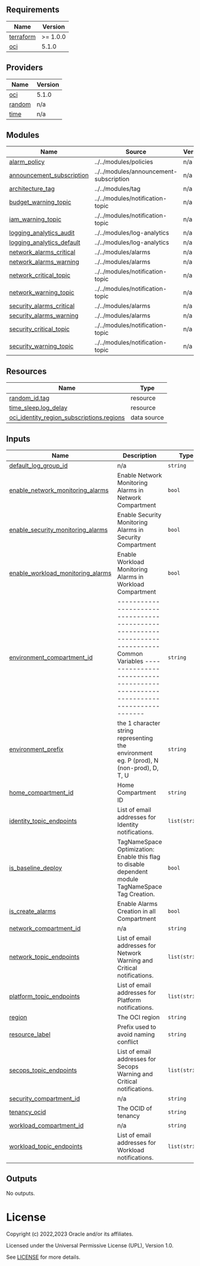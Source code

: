 <!-- BEGIN_TF_DOCS -->
## Requirements

| Name | Version |
|------|---------|
| <a name="requirement_terraform"></a> [terraform](#requirement\_terraform) | >= 1.0.0 |
| <a name="requirement_oci"></a> [oci](#requirement\_oci) | 5.1.0 |

## Providers

| Name | Version |
|------|---------|
| <a name="provider_oci"></a> [oci](#provider\_oci) | 5.1.0 |
| <a name="provider_random"></a> [random](#provider\_random) | n/a |
| <a name="provider_time"></a> [time](#provider\_time) | n/a |

## Modules

| Name | Source | Version |
|------|--------|---------|
| <a name="module_alarm_policy"></a> [alarm\_policy](#module\_alarm\_policy) | ../../modules/policies | n/a |
| <a name="module_announcement_subscription"></a> [announcement\_subscription](#module\_announcement\_subscription) | ../../modules/announcement-subscription | n/a |
| <a name="module_architecture_tag"></a> [architecture\_tag](#module\_architecture\_tag) | ../../modules/tag | n/a |
| <a name="module_budget_warning_topic"></a> [budget\_warning\_topic](#module\_budget\_warning\_topic) | ../../modules/notification-topic | n/a |
| <a name="module_iam_warning_topic"></a> [iam\_warning\_topic](#module\_iam\_warning\_topic) | ../../modules/notification-topic | n/a |
| <a name="module_logging_analytics_audit"></a> [logging\_analytics\_audit](#module\_logging\_analytics\_audit) | ../../modules/log-analytics | n/a |
| <a name="module_logging_analytics_default"></a> [logging\_analytics\_default](#module\_logging\_analytics\_default) | ../../modules/log-analytics | n/a |
| <a name="module_network_alarms_critical"></a> [network\_alarms\_critical](#module\_network\_alarms\_critical) | ../../modules/alarms | n/a |
| <a name="module_network_alarms_warning"></a> [network\_alarms\_warning](#module\_network\_alarms\_warning) | ../../modules/alarms | n/a |
| <a name="module_network_critical_topic"></a> [network\_critical\_topic](#module\_network\_critical\_topic) | ../../modules/notification-topic | n/a |
| <a name="module_network_warning_topic"></a> [network\_warning\_topic](#module\_network\_warning\_topic) | ../../modules/notification-topic | n/a |
| <a name="module_security_alarms_critical"></a> [security\_alarms\_critical](#module\_security\_alarms\_critical) | ../../modules/alarms | n/a |
| <a name="module_security_alarms_warning"></a> [security\_alarms\_warning](#module\_security\_alarms\_warning) | ../../modules/alarms | n/a |
| <a name="module_security_critical_topic"></a> [security\_critical\_topic](#module\_security\_critical\_topic) | ../../modules/notification-topic | n/a |
| <a name="module_security_warning_topic"></a> [security\_warning\_topic](#module\_security\_warning\_topic) | ../../modules/notification-topic | n/a |

## Resources

| Name | Type |
|------|------|
| [random_id.tag](https://registry.terraform.io/providers/hashicorp/random/latest/docs/resources/id) | resource |
| [time_sleep.log_delay](https://registry.terraform.io/providers/hashicorp/time/latest/docs/resources/sleep) | resource |
| [oci_identity_region_subscriptions.regions](https://registry.terraform.io/providers/oracle/oci/5.1.0/docs/data-sources/identity_region_subscriptions) | data source |

## Inputs

| Name | Description | Type | Default | Required |
|------|-------------|------|---------|:--------:|
| <a name="input_default_log_group_id"></a> [default\_log\_group\_id](#input\_default\_log\_group\_id) | n/a | `string` | n/a | yes |
| <a name="input_enable_network_monitoring_alarms"></a> [enable\_network\_monitoring\_alarms](#input\_enable\_network\_monitoring\_alarms) | Enable Network Monitoring Alarms in Network Compartment | `bool` | n/a | yes |
| <a name="input_enable_security_monitoring_alarms"></a> [enable\_security\_monitoring\_alarms](#input\_enable\_security\_monitoring\_alarms) | Enable Security Monitoring Alarms in Security Compartment | `bool` | n/a | yes |
| <a name="input_enable_workload_monitoring_alarms"></a> [enable\_workload\_monitoring\_alarms](#input\_enable\_workload\_monitoring\_alarms) | Enable Workload Monitoring Alarms in Workload Compartment | `bool` | n/a | yes |
| <a name="input_environment_compartment_id"></a> [environment\_compartment\_id](#input\_environment\_compartment\_id) | ----------------------------------------------------------------------------- Common Variables ----------------------------------------------------------------------------- | `string` | n/a | yes |
| <a name="input_environment_prefix"></a> [environment\_prefix](#input\_environment\_prefix) | the 1 character string representing the environment eg. P (prod), N (non-prod), D, T, U | `string` | n/a | yes |
| <a name="input_home_compartment_id"></a> [home\_compartment\_id](#input\_home\_compartment\_id) | Home Compartment ID | `string` | n/a | yes |
| <a name="input_identity_topic_endpoints"></a> [identity\_topic\_endpoints](#input\_identity\_topic\_endpoints) | List of email addresses for Identity notifications. | `list(string)` | `[]` | no |
| <a name="input_is_baseline_deploy"></a> [is\_baseline\_deploy](#input\_is\_baseline\_deploy) | TagNameSpace Optimization: Enable this flag to disable dependent module TagNameSpace Tag Creation. | `bool` | n/a | yes |
| <a name="input_is_create_alarms"></a> [is\_create\_alarms](#input\_is\_create\_alarms) | Enable Alarms Creation in all Compartment | `bool` | n/a | yes |
| <a name="input_network_compartment_id"></a> [network\_compartment\_id](#input\_network\_compartment\_id) | n/a | `string` | n/a | yes |
| <a name="input_network_topic_endpoints"></a> [network\_topic\_endpoints](#input\_network\_topic\_endpoints) | List of email addresses for Network Warning and Critical notifications. | `list(string)` | `[]` | no |
| <a name="input_platform_topic_endpoints"></a> [platform\_topic\_endpoints](#input\_platform\_topic\_endpoints) | List of email addresses for Platform notifications. | `list(string)` | `[]` | no |
| <a name="input_region"></a> [region](#input\_region) | The OCI region | `string` | n/a | yes |
| <a name="input_resource_label"></a> [resource\_label](#input\_resource\_label) | Prefix used to avoid naming conflict | `string` | n/a | yes |
| <a name="input_secops_topic_endpoints"></a> [secops\_topic\_endpoints](#input\_secops\_topic\_endpoints) | List of email addresses for Secops Warning and Critical notifications. | `list(string)` | `[]` | no |
| <a name="input_security_compartment_id"></a> [security\_compartment\_id](#input\_security\_compartment\_id) | n/a | `string` | n/a | yes |
| <a name="input_tenancy_ocid"></a> [tenancy\_ocid](#input\_tenancy\_ocid) | The OCID of tenancy | `string` | n/a | yes |
| <a name="input_workload_compartment_id"></a> [workload\_compartment\_id](#input\_workload\_compartment\_id) | n/a | `string` | n/a | yes |
| <a name="input_workload_topic_endpoints"></a> [workload\_topic\_endpoints](#input\_workload\_topic\_endpoints) | List of email addresses for Workload notifications. | `list(string)` | `[]` | no |

## Outputs

No outputs.
<!-- END_TF_DOCS -->

# License

Copyright (c) 2022,2023 Oracle and/or its affiliates.

Licensed under the Universal Permissive License (UPL), Version 1.0.

See [LICENSE](./LICENSE) for more details.
